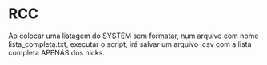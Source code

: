 # RCC
Ao colocar uma listagem do SYSTEM sem formatar, num arquivo com nome lista_completa.txt, executar o script, irá salvar um arquivo .csv com a lista completa APENAS dos nicks. 
